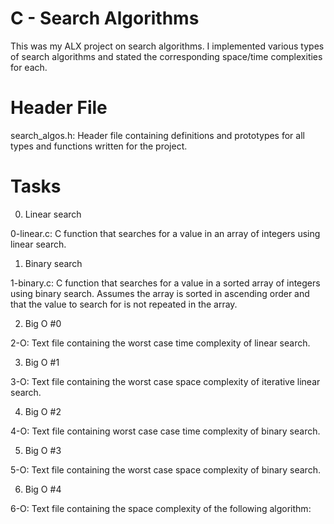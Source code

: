 C - Search Algorithms
=====================

This was my ALX project on search algorithms. I implemented various types of search algorithms and stated the corresponding space/time complexities for each.

Header File
============

search_algos.h: Header file containing definitions and prototypes for all types and functions written for the project.

Tasks
========

0. Linear search

0-linear.c: C function that searches for a value in an array of integers using linear search.

1. Binary search

1-binary.c: C function that searches for a value in a sorted array of integers using binary search.
Assumes the array is sorted in ascending order and that the value to search for is not repeated in the array.

2. Big O #0

2-O: Text file containing the worst case time complexity of linear search.

3. Big O #1

3-O: Text file containing the worst case space complexity of iterative linear search.

4. Big O #2

4-O: Text file containing worst case case time complexity of binary search.

5. Big O #3

5-O: Text file containing the worst case space complexity of binary search.

6. Big O #4

6-O: Text file containing the space complexity of the following algorithm:
